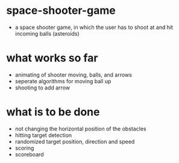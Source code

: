 # space-shooter-game
- a space shooter game, in which the user has to shoot at and hit incoming balls (asteroids)
# what works so far
- animating of shooter moving, balls, and arrows
- seperate algorithms for moving ball up
- shooting to add arrow
# what is to be done
- not changing the horizontal position of the obstacles
- hitting target detection
- randomized target position, direction and speed
- scoring
- scoreboard
